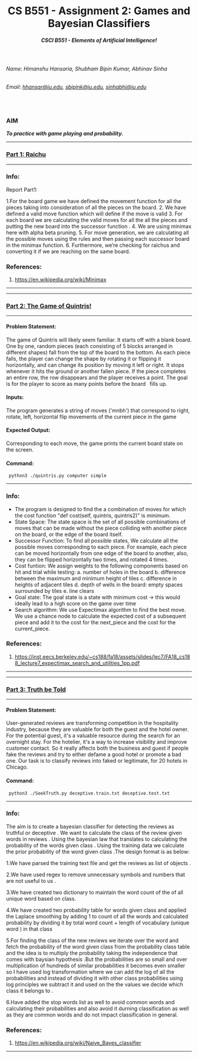 # <div align="center"> CS B551 - Assignment 2: Games and Bayesian Classifiers
#####  <div align="center"> CSCI B551 - Elements of Artificial Intelligence!

<br>

###### Name: Himanshu Hansaria, Shubham Bipin Kumar, Abhinav Sinha
###### Email: *hhansar@iu.edu, sbipink@iu.edu, sinhabhi@iu.edu*
<br>

### AIM
***To practice with game playing and probability.***

***
### [Part 1: Raichu](https://github.iu.edu/cs-b551-fa2021/hhansar-sbipink-sinhabhi-a2/tree/master/part1)

***

### Info:


Report Part1:

1.For the board game we have defined the movement function for all     the pieces taking into consideration of all the pieces on the board.
2. We have defined a valid move function which will define if the move is valid
3. For each board we are calculating the valid moves for all the all the pieces and putting the new board into the  successor function .
4. We are using minimax here with alpha beta pruning.
5. For move generation, we are calculating all the possible moves using the rules and then passing each successor board in the minimax function.
6. Furthermore, we’re checking for raichus and converting it if we are reaching on the same board.

### References:
1. https://en.wikipedia.org/wiki/Minimax

***

***
### [Part 2: The Game of Quintris!](https://github.iu.edu/cs-b551-fa2021/hhansar-sbipink-sinhabhi-a2/tree/master/part2)

***
#### Problem Statement:
The game of Quintris will likely seem familiar. It starts off with a blank board. One by one, random pieces
(each consisting of 5 blocks arranged in different shapes) fall from the top of the board to the bottom. As
each piece falls, the player can change the shape by rotating it or flipping it horizontally, and can change its
position by moving it left or right. It stops whenever it hits the ground or another fallen piece. If the piece
completes an entire row, the row disappears and the player receives a point. The goal is for the player to
score as many points before the board  fills up.

#### Inputs:

The program generates a string of moves ('mnbh') that correspond to right, rotate, left, horizontal flip movements
of the current piece in the game

#### Expected Output:

Corresponding to each move, the game prints the current board state on the screen.

#### Command:

<code> python3 ./quintris.py computer simple </code>

***

### Info:
- The program is designed to find the a combination of moves for which the cost function "def cost(self, quintris, quintris2)" is minimum.
- State Space: The state space is the set of all possible combinations of moves that can be made without the piece colliding with another piece on the board, or the edge of the board itself.
- Successor Function: To find all possible states, We calculate all the possible moves corresponding to each piece. For example, each piece can be moved horizontally from one edge of the board to another, also, they can be flipped horizontally two times, and rotated 4 times.
- Cost funtion: We assign weights to the following components based on hit and trial while testing:
  a. number of holes in the board 
  b. difference between the maximum and minimum height of tiles
  c. difference in heights of adjacent tiles
  d. depth of wells in the board: empty spaces surrounded by tiles
  e. line clears
- Goal state: The goal state is a state with minimum cost -> this would ideally lead to a high score on the game over time
- Search algorithm: We use Expectimax algorithm to find the best move. We use a chance node to calculate the expected cost of a subsequent piece and add it to the cost for the next_piece and the cost for the current_piece.

### References:
1. https://inst.eecs.berkeley.edu/~cs188/fa18/assets/slides/lec7/FA18_cs188_lecture7_expectimax_search_and_utilities_1pp.pdf

***
***
### [Part 3: Truth be Told](https://github.iu.edu/cs-b551-fa2021/hhansar-sbipink-sinhabhi-a2/tree/master/part3)

***
#### Problem Statement:
User-generated reviews are transforming competition in the hospitality industry, because they are valuable for both the guest
and the hotel owner. For the potential guest, it's a valuable resource during the search for an overnight stay.
For the hotelier, it's a way to increase visibility and improve customer contact. So it really affects both the
business and guest if people fake the reviews and try to either defame a good hotel or promote a bad one.
Our task is to classify reviews into faked or legitimate, for 20 hotels in Chicago.

#### Command:

<code> python3 ./SeekTruth.py deceptive.train.txt deceptive.test.txt </code>

***

### Info:

The aim is to create a bayesian classifier for detecting the reviews as truthful or deceptive . We want to calculate the class  of the review given words in reviews . Using the bayesian law that translates to calculating the probability of the words given class . Using the training data we calculate the prior probability of the word given class .The design format is as below:

1.We have parsed the training text file and get the reviews as list of objects .

2.We have used regex to remove unnecessary symbols and numbers that are not useful to us .

3.We have created two dictionary to maintain the word count of the of all unique word based on class.

4.We have created two probability table for words given class and applied the Laplace smoothing by adding 1 to count of all the words and calculated probability by dividing it by total word count + length of vocabulary (unique word ) in that class

5.For finding the class of the new reviews we iterate over the word and fetch the probability of the word given class from the probability class table and the idea is to multiply the probability taking the independence that comes with baysian hypothesis .But the probabilities are so small and over multiplication of hundreds of similar probabilities it becomes even smaller so I have used log transformation where we can add the log of all the probabilities and instead of dividing it with other class probabilities using log principles we subtract it and used on the the values we decide which class it belongs to .

6.Have added the stop words list as well to avoid common words and calculating their probabilities and also avoid it durning classification as well as they are common words and do not impact classification in general.

### References:
1. https://en.wikipedia.org/wiki/Naive_Bayes_classifier

***
